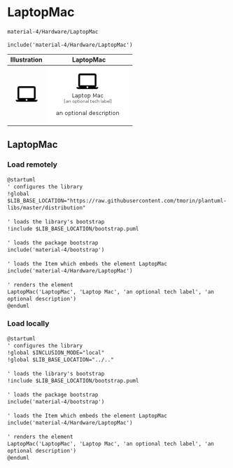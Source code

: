 # LaptopMac


```text
material-4/Hardware/LaptopMac
```

```text
include('material-4/Hardware/LaptopMac')
```



| Illustration | LaptopMac |
| :---: | :---: |
| ![illustration for Illustration](../../material-4/Hardware/LaptopMac.png) | ![illustration for LaptopMac](../../material-4/Hardware/LaptopMac.Local.png) |




## LaptopMac

### Load remotely
```plantuml
@startuml
' configures the library
!global $LIB_BASE_LOCATION="https://raw.githubusercontent.com/tmorin/plantuml-libs/master/distribution"

' loads the library's bootstrap
!include $LIB_BASE_LOCATION/bootstrap.puml

' loads the package bootstrap
include('material-4/bootstrap')

' loads the Item which embeds the element LaptopMac
include('material-4/Hardware/LaptopMac')

' renders the element
LaptopMac('LaptopMac', 'Laptop Mac', 'an optional tech label', 'an optional description')
@enduml
```

### Load locally
```plantuml
@startuml
' configures the library
!global $INCLUSION_MODE="local"
!global $LIB_BASE_LOCATION="../.."

' loads the library's bootstrap
!include $LIB_BASE_LOCATION/bootstrap.puml

' loads the package bootstrap
include('material-4/bootstrap')

' loads the Item which embeds the element LaptopMac
include('material-4/Hardware/LaptopMac')

' renders the element
LaptopMac('LaptopMac', 'Laptop Mac', 'an optional tech label', 'an optional description')
@enduml
```

